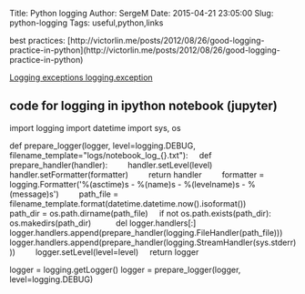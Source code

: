 Title: Python logging 
Author: SergeM
Date: 2015-04-21 23:05:00
Slug: python-logging
Tags: useful,python,links

<div dir="ltr" style="text-align: left;" trbidi="on">
best practices:
[http://victorlin.me/posts/2012/08/26/good-logging-practice-in-python](http://victorlin.me/posts/2012/08/26/good-logging-practice-in-python)



[Logging exceptions&nbsp;logging.exception ](http://sergevideo.blogspot.com/2015/02/logging-exceptions-with-traceback-in.html)


<h2 style="text-align: left;">code for logging in ipython notebook (jupyter)</h2>import logging
import datetime
import sys, os

def prepare_logger(logger, level=logging.DEBUG, filename_template="logs/notebook_log_{}.txt"):
&nbsp; &nbsp; def prepare_handler(handler):
&nbsp; &nbsp; &nbsp; &nbsp; handler.setLevel(level)
&nbsp; &nbsp; &nbsp; &nbsp; handler.setFormatter(formatter)
&nbsp; &nbsp; &nbsp; &nbsp; return handler
&nbsp; &nbsp;
&nbsp; &nbsp; formatter = logging.Formatter('%(asctime)s - %(name)s - %(levelname)s - %(message)s')
&nbsp; &nbsp;
&nbsp; &nbsp; path_file = filename_template.format(datetime.datetime.now().isoformat())
&nbsp; &nbsp;
&nbsp; &nbsp; path_dir = os.path.dirname(path_file)
&nbsp; &nbsp; if not os.path.exists(path_dir):
&nbsp; &nbsp; &nbsp; &nbsp; os.makedirs(path_dir)
&nbsp; &nbsp; &nbsp; 
&nbsp; &nbsp; del logger.handlers[:]
&nbsp; &nbsp; logger.handlers.append(prepare_handler(logging.FileHandler(path_file)))
&nbsp; &nbsp; logger.handlers.append(prepare_handler(logging.StreamHandler(sys.stderr)))
&nbsp; &nbsp;
&nbsp; &nbsp; logger.setLevel(level=level)
&nbsp; &nbsp; return logger

logger = logging.getLogger()
logger = prepare_logger(logger, level=logging.DEBUG)</div>
